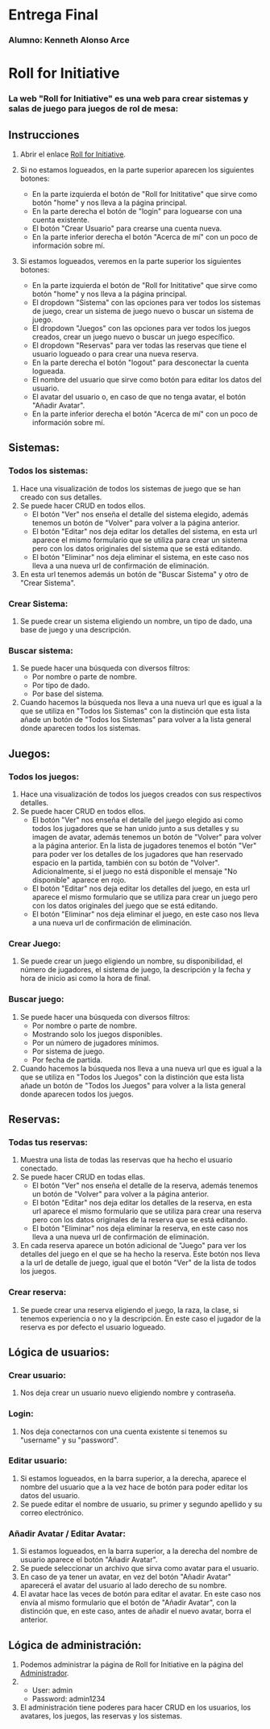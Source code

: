 # Entrega Final
### Alumno: Kenneth Alonso Arce

# Roll for Initiative
### La web "Roll for Initiative" es una web para crear sistemas y salas de juego para juegos de rol de mesa:

## Instrucciones

1. Abrir el enlace [Roll for Initiative](http://localhost:8000).

2. Si no estamos logueados, en la parte superior aparecen los siguientes botones:
    - En la parte izquierda el botón de "Roll for Inititative" que sirve como botón "home" y nos lleva a la página principal.
    - En la parte derecha el botón de "login" para loguearse con una cuenta existente.
    - El botón "Crear Usuario" para crearse una cuenta nueva.
    - En la parte inferior derecha el botón "Acerca de mí" con un poco de información sobre mí.

3. Si estamos logueados, veremos en la parte superior los siguientes botones:
    - En la parte izquierda el botón de "Roll for Inititative" que sirve como botón "home" y nos lleva a la página principal.
    - El dropdown "Sistema" con las opciones para ver todos los sistemas de juego, crear un sistema de juego nuevo o buscar un sistema de juego.
    - El dropdown "Juegos" con las opciones para ver todos los juegos creados, crear un juego nuevo o buscar un juego específico.
    - El dropdown "Reservas" para ver todas las reservas que tiene el usuario logueado o para crear una nueva reserva.
    - En la parte derecha el botón "logout" para desconectar la cuenta logueada.
    - El nombre del usuario que sirve como botón para editar los datos del usuario.
    - El avatar del usuario o, en caso de que no tenga avatar, el botón "Añadir Avatar".
    - En la parte inferior derecha el botón "Acerca de mí" con un poco de información sobre mí.


## Sistemas:
### Todos los sistemas:
1. Hace una visualización de todos los sistemas de juego que se han creado con sus detalles.
2. Se puede hacer CRUD en todos ellos.
    - El botón "Ver" nos enseña el detalle del sistema elegido, además tenemos un botón de "Volver" para volver a la página anterior.
    - El botón "Editar" nos deja editar los detalles del sistema, en esta url aparece el mismo formulario que se utiliza para crear un sistema pero con los datos originales del sistema que se está editando.
    - El botón "Eliminar" nos deja eliminar el sistema, en este caso nos lleva a una nueva url de confirmación de eliminación.
3. En esta url tenemos además un botón de "Buscar Sistema" y otro de "Crear Sistema".
### Crear Sistema:
1. Se puede crear un sistema eligiendo un nombre, un tipo de dado, una base de juego y una descripción.
### Buscar sistema:
1. Se puede hacer una búsqueda con diversos filtros:
    - Por nombre o parte de nombre.
    - Por tipo de dado.
    - Por base del sistema.
2. Cuando hacemos la búsqueda nos lleva a una nueva url que es igual a la que se utiliza en "Todos los Sistemas" con la distinción que esta lista añade un botón de "Todos los Sistemas" para volver a la lista general donde aparecen todos los sistemas.

## Juegos:
### Todos los juegos:
1. Hace una visualización de todos los juegos creados con sus respectivos detalles.
2. Se puede hacer CRUD en todos ellos.
    - El botón "Ver" nos enseña el detalle del juego elegido asi como todos los jugadores que se han unido junto a sus detalles y su imagen de avatar, además tenemos un botón de "Volver" para volver a la página anterior. En la lista de jugadores tenemos el botón "Ver" para poder ver los detalles de los jugadores que han reservado espacio en la partida, también con su botón de "Volver". Adicionalmente, si el juego no está disponible el mensaje "No disponible" aparece en rojo.
    - El botón "Editar" nos deja editar los detalles del juego, en esta url aparece el mismo formulario que se utiliza para crear un juego pero con los datos originales del juego que se está editando.
    - El botón "Eliminar" nos deja eliminar el juego, en este caso nos lleva a una nueva url de confirmación de eliminación.
### Crear Juego:
1. Se puede crear un juego eligiendo un nombre, su disponibilidad, el número de jugadores, el sistema de juego, la descripción y la fecha y hora de inicio asi como la hora de final.
### Buscar juego:
1. Se puede hacer una búsqueda con diversos filtros:
    - Por nombre o parte de nombre.
    - Mostrando solo los juegos disponibles.
    - Por un número de jugadores mínimos.
    - Por sistema de juego.
    - Por fecha de partida.
2. Cuando hacemos la búsqueda nos lleva a una nueva url que es igual a la que se utiliza en "Todos los Juegos" con la distinción que esta lista añade un botón de "Todos los Juegos" para volver a la lista general donde aparecen todos los juegos.

## Reservas:
### Todas tus reservas:
1. Muestra una lista de todas las reservas que ha hecho el usuario conectado.
2. Se puede hacer CRUD en todas ellas.
    - El botón "Ver" nos enseña el detalle de la reserva, además tenemos un botón de "Volver" para volver a la página anterior.
    - El botón "Editar" nos deja editar los detalles de la reserva, en esta url aparece el mismo formulario que se utiliza para crear una reserva pero con los datos originales de la reserva que se está editando.
    - El botón "Eliminar" nos deja eliminar la reserva, en este caso nos lleva a una nueva url de confirmación de eliminación.
3. En cada reserva aparece un botón adicional de "Juego" para ver los detalles del juego en el que se ha hecho la reserva. Este botón nos lleva a la url de detalle de juego, igual que el botón "Ver" de la lista de todos los juegos.
### Crear reserva:
1. Se puede crear una reserva eligiendo el juego, la raza, la clase, si tenemos experiencia o no y la descripción. En este caso el jugador de la reserva es por defecto el usuario logueado.

## Lógica de usuarios:
### Crear usuario:
1. Nos deja crear un usuario nuevo eligiendo nombre y contraseña.
### Login:
1. Nos deja conectarnos con una cuenta existente si tenemos su "username" y su "password".
### Editar usuario:
1. Si estamos logueados, en la barra superior, a la derecha, aparece el nombre del usuario que a la vez hace de botón para poder editar los datos del usuario.
2. Se puede editar el nombre de usuario, su primer y segundo apellido y su correo electrónico.
### Añadir Avatar / Editar Avatar:
1. Si estamos logueados, en la barra superior, a la derecha del nombre de usuario aparece el botón "Añadir Avatar".
2. Se puede seleccionar un archivo que sirva como avatar para el usuario.
3. En caso de ya tener un avatar, en vez del botón "Añadir Avatar" aparecerá el avatar del usuario al lado derecho de su nombre.
4. El avatar hace las veces de botón para editar el avatar. En este caso nos envía al mismo formulario que el botón de "Añadir Avatar", con la distinción que, en este caso, antes de añadir el nuevo avatar, borra el anterior.

## Lógica de administración:
1. Podemos administrar la página de Roll for Initiative en la página del [Administrador](http://localhost:8000/admin/).
2.  - User: admin 
    - Password: admin1234
3. El administración tiene poderes para hacer CRUD en los usuarios, los avatares, los juegos, las reservas y los sistemas.